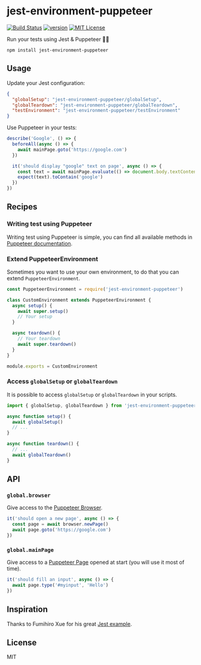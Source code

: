# jest-environment-puppeteer

[![Build Status][build-badge]][build]
[![version][version-badge]][package]
[![MIT License][license-badge]][license]

Run your tests using Jest & Puppeteer 🎪✨

```
npm install jest-environment-puppeteer
```

## Usage

Update your Jest configuration:

```json
{
  "globalSetup": "jest-environment-puppeteer/globalSetup",
  "globalTeardown": "jest-environment-puppeteer/globalTeardown",
  "testEnvironment": "jest-environment-puppeteer/testEnvironment"
}
```

Use Puppeteer in your tests:

```js
describe('Google', () => {
  beforeAll(async () => {
    await mainPage.goto('https://google.com')
  })

  it('should display "google" text on page', async () => {
    const text = await mainPage.evaluate(() => document.body.textContent)
    expect(text).toContain('google')
  })
})
```

## Recipes

### Writing test using Puppeteer

Writing test using Puppeteer is simple, you can find all available methods in [Puppeteer documentation](https://github.com/GoogleChrome/puppeteer/blob/master/docs/api.md).

### Extend PuppeteerEnvironment

Sometimes you want to use your own environment, to do that you can extend `PuppeteerEnvironment`.

```js
const PuppeteerEnvironment = require('jest-environment-puppeteer')

class CustomEnvironment extends PuppeteerEnvironment {
  async setup() {
    await super.setup()
    // Your setup
  }

  async teardown() {
    // Your teardown
    await super.teardown()
  }
}

module.exports = CustomEnvironment
```

### Access `globalSetup` or `globalTeardown`

It is possible to access `globalSetup` or `globalTeardown` in your scripts.

```js
import { globalSetup, globalTeardown } from 'jest-environment-puppeteer'

async function setup() {
  await globalSetup()
  // ...
}

async function teardown() {
  // ...
  await globalTeardown()
}
```

## API

### `global.browser`

Give access to the [Puppeteer Browser](https://github.com/GoogleChrome/puppeteer/blob/master/docs/api.md#class-browser).

```js
it('should open a new page', async () => {
  const page = await browser.newPage()
  await page.goto('https://google.com')
})
```

### `global.mainPage`

Give access to a [Puppeteer Page](https://github.com/GoogleChrome/puppeteer/blob/master/docs/api.md#class-page) opened at start (you will use it most of time).

```js
it('should fill an input', async () => {
  await page.type('#myinput', 'Hello')
})
```

## Inspiration

Thanks to Fumihiro Xue for his great [Jest example](https://github.com/xfumihiro/jest-puppeteer-example).

## License

MIT

[build-badge]: https://img.shields.io/travis/smooth-code/jest-environment-puppeteer.svg?style=flat-square
[build]: https://travis-ci.org/smooth-code/jest-environment-puppeteer
[version-badge]: https://img.shields.io/npm/v/jest-environment-puppeteer.svg?style=flat-square
[package]: https://www.npmjs.com/package/jest-environment-puppeteer
[license-badge]: https://img.shields.io/npm/l/jest-environment-puppeteer.svg?style=flat-square
[license]: https://github.com/smooth-code/jest-environment-puppeteer/blob/master/LICENSE
